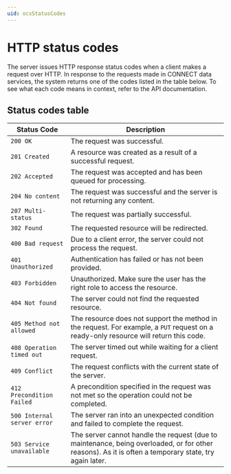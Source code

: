 ```yaml
---
uid: ocsStatusCodes
---
```


# HTTP status codes
The server issues HTTP response status codes when a client makes a request over HTTP.
In response to the requests made in CONNECT data services, the system returns one of the codes listed in the table below.
To see what each code means in context, refer to the API documentation.   

## Status codes table
|   Status Code             |    Description                                                                    |
|--------------             |------------------------------------------                                         |
|``200 OK``                     |   The request was successful.                                                     |
|``201 Created``                |   A resource was created as a result of a successful request.                     |
|``202 Accepted``               |   The request was accepted and has been queued for processing.                    |
|``204 No content``             |   The request was successful and the server is not returning any content.         |
|``207 Multi-status``           |   The request was partially successful.                                           |
|``302 Found``                  |   The requested resource will be redirected.                                      |
|``400 Bad request``            |   Due to a client error, the server could not process the request.              |
|``401 Unauthorized``           |   Authentication has failed or has not been provided.                             |
|``403 Forbidden``              |   Unauthorized. Make sure the user has the right role to access the resource. |
|``404 Not found``              |   The server could not find the requested resource.                               |
|``405 Method not allowed``     |   The resource does not support the method in the request. For example, a ``PUT`` request on a ready-only resource will return this code.                         |
|``408 Operation timed out``    |   The server timed out while waiting for a client request.                        |
|``409 Conflict``               |   The request conflicts with the current state of the server.                     |
|``412 Precondition Failed``    |   A precondition specified in the request was not met so the operation could not be completed.  |
|``500 Internal server error``  |   The server ran into an unexpected condition and failed to complete the request. |
|``503 Service unavailable``    |   The server cannot handle the request (due to maintenance, being overloaded, or for other reasons). As it is often a temporary state, try again later.                 |

